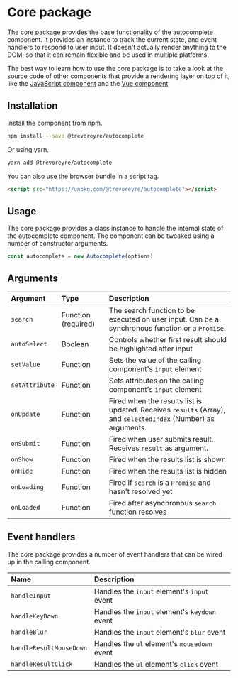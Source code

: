 # Core package

The core package provides the base functionality of the autocomplete component. It provides an instance to track the current state, and event handlers to respond to user input. It doesn't actually render anything to the DOM, so that it can remain flexible and be used in multiple platforms.

The best way to learn how to use the core package is to take a look at the source code of other components that provide a rendering layer on top of it, like the [JavaScript component][javascript-component] and the [Vue component][vue-component]

## Installation

Install the component from npm.

```bash
npm install --save @trevoreyre/autocomplete
```

Or using yarn.

```bash
yarn add @trevoreyre/autocomplete
```

You can also use the browser bundle in a script tag.

```html
<script src="https://unpkg.com/@trevoreyre/autocomplete"></script>
```

## Usage

The core package provides a class instance to handle the internal state of the autocomplete component. The component can be tweaked using a number of constructor arguments.

```js
const autocomplete = new Autocomplete(options)
```

## Arguments

| Argument       | Type                | Description                                                                                                    |
| :------------- | :------------------ | :------------------------------------------------------------------------------------------------------------- |
| `search`       | Function (required) | The search function to be executed on user input. Can be a synchronous function or a `Promise`.                |
| `autoSelect`   | Boolean             | Controls whether first result should be highlighted after input                                                |
| `setValue`     | Function            | Sets the value of the calling component's `input` element                                                      |
| `setAttribute` | Function            | Sets attributes on the calling component's `input` element                                                     |
| `onUpdate`     | Function            | Fired when the results list is updated. Receives `results` (Array), and `selectedIndex` (Number) as arguments. |
| `onSubmit`     | Function            | Fired when user submits result. Receives `result` as argument.                                                 |
| `onShow`       | Function            | Fired when the results list is shown                                                                           |
| `onHide`       | Function            | Fired when the results list is hidden                                                                          |
| `onLoading`    | Function            | Fired if `search` is a `Promise` and hasn't resolved yet                                                       |
| `onLoaded`     | Function            | Fired after asynchronous `search` function resolves                                                            |

## Event handlers

The core package provides a number of event handlers that can be wired up in the calling component.

| Name                    | Description                                   |
| :---------------------- | :-------------------------------------------- |
| `handleInput`           | Handles the `input` element's `input` event   |
| `handleKeyDown`         | Handles the `input` element's `keydown` event |
| `handleBlur`            | Handles the `input` element's `blur` event    |
| `handleResultMouseDown` | Handles the `ul` element's `mousedown` event  |
| `handleResultClick`     | Handles the `ul` element's `click` event      |

[javascript-component]: https://github.com/trevoreyre/autocomplete/blob/master/packages/autocomplete-js/Autocomplete.js
[vue-component]: https://github.com/trevoreyre/autocomplete/blob/master/packages/autocomplete-vue/Autocomplete.vue

